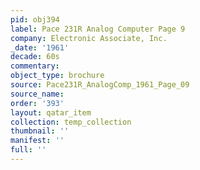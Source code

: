 ```yaml
---
pid: obj394
label: Pace 231R Analog Computer Page 9
company: Electronic Associate, Inc.
_date: '1961'
decade: 60s
commentary: 
object_type: brochure
source: Pace231R_AnalogComp_1961_Page_09
source_name: 
order: '393'
layout: qatar_item
collection: temp_collection
thumbnail: ''
manifest: ''
full: ''
---
```

